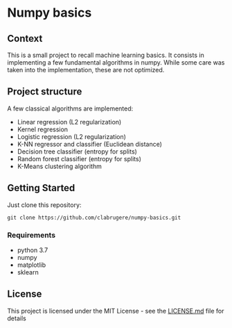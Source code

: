 # Numpy basics

## Context
This is a small project to recall machine learning basics. It consists in implementing a few fundamental algorithms in numpy. While some care was taken into the implementation, these are not optimized.

## Project structure
A few classical algorithms are implemented:
* Linear regression (L2 regularization)
* Kernel regression
* Logistic regression (L2 regularization)
* K-NN regressor and classifier (Euclidean distance)
* Decision tree classifier (entropy for splits)
* Random forest classifier (entropy for splits)
* K-Means clustering algorithm

## Getting Started

Just clone this repository:
```
git clone https://github.com/clabrugere/numpy-basics.git
```

### Requirements

* python 3.7
* numpy
* matplotlib
* sklearn

## License

This project is licensed under the MIT License - see the [LICENSE.md](LICENSE.md) file for details